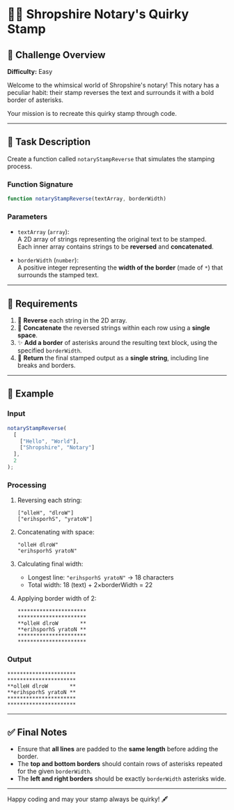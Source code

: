 # 🕵️‍♂️ Shropshire Notary's Quirky Stamp

## 💼 Challenge Overview

**Difficulty:** Easy

Welcome to the whimsical world of Shropshire's notary! This notary has a peculiar habit: their stamp reverses the text and surrounds it with a bold border of asterisks.

Your mission is to recreate this quirky stamp through code.

---

## 🧠 Task Description

Create a function called `notaryStampReverse` that simulates the stamping process.

### Function Signature

```javascript
function notaryStampReverse(textArray, borderWidth)
```

### Parameters

- `textArray` (`array`):  
  A 2D array of strings representing the original text to be stamped.  
  Each inner array contains strings to be **reversed** and **concatenated**.

- `borderWidth` (`number`):  
  A positive integer representing the **width of the border** (made of `*`) that surrounds the stamped text.

---

## 📝 Requirements

1. 🔄 **Reverse** each string in the 2D array.
2. 🔗 **Concatenate** the reversed strings within each row using a **single space**.
3. ✨ **Add a border** of asterisks around the resulting text block, using the specified `borderWidth`.
4. 🧾 **Return** the final stamped output as a **single string**, including line breaks and borders.

---

## 🧪 Example

### Input

```javascript
notaryStampReverse(
  [
    ["Hello", "World"],
    ["Shropshire", "Notary"]
  ],
  2
);
```

### Processing

1. Reversing each string:
   ```
   ["olleH", "dlroW"]
   ["erihsporhS", "yratoN"]
   ```

2. Concatenating with space:
   ```
   "olleH dlroW"
   "erihsporhS yratoN"
   ```

3. Calculating final width:
   - Longest line: `"erihsporhS yratoN"` → 18 characters
   - Total width: 18 (text) + 2×borderWidth = 22

4. Applying border width of 2:
   ```
   **********************
   **********************
   **olleH dlroW       **
   **erihsporhS yratoN **
   **********************
   **********************
   ```

### Output

```plaintext
**********************
**********************
**olleH dlroW       **
**erihsporhS yratoN **
**********************
**********************
```

---

## ✅ Final Notes

- Ensure that **all lines** are padded to the **same length** before adding the border.
- The **top and bottom borders** should contain rows of asterisks repeated for the given `borderWidth`.
- The **left and right borders** should be exactly `borderWidth` asterisks wide.

---

Happy coding and may your stamp always be quirky! 🖋️
